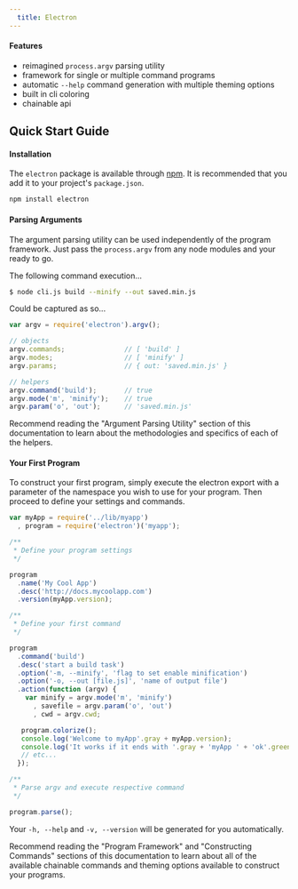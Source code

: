 ```yaml
---
  title: Electron
---
```


#### Features

- reimagined `process.argv` parsing utility
- framework for single or multiple command programs
- automatic `--help` command generation with multiple theming options
- built in cli coloring 
- chainable api

## Quick Start Guide

#### Installation

The `electron` package is available through [npm](http://npmjs.org). It is recommended
that you add it to your project's `package.json`.

```bash
npm install electron
```

#### Parsing Arguments

The argument parsing utility can be used independently of the program
framework. Just pass the `process.argv` from any node modules and your
ready to go.

The following command execution...

```bash
$ node cli.js build --minify --out saved.min.js
```

Could be captured as so...

```javascript
var argv = require('electron').argv();

// objects
argv.commands;               // [ 'build' ]
argv.modes;                  // [ 'minify' ]
argv.params;                 // { out: 'saved.min.js' }

// helpers
argv.command('build');       // true
argv.mode('m', 'minify');    // true
argv.param('o', 'out');      // 'saved.min.js'
```

Recommend reading the "Argument Parsing Utility" section of this documentation
to learn about the methodologies and specifics of each of the helpers.

#### Your First Program

To construct your first program, simply execute the electron export
with a parameter of the namespace you wish to use for your program.
Then proceed to define your settings and commands.

```javascript
var myApp = require('../lib/myapp')
  , program = require('electron')('myapp');

/**
 * Define your program settings
 */

program
  .name('My Cool App')
  .desc('http://docs.mycoolapp.com')
  .version(myApp.version);

/**
 * Define your first command
 */

program
  .command('build')
  .desc('start a build task')
  .option('-m, --minify', 'flag to set enable minification')
  .option('-o, --out [file.js]', 'name of output file')
  .action(function (argv) {
    var minify = argv.mode('m', 'minify')
      , savefile = argv.param('o', 'out')
      , cwd = argv.cwd;

   program.colorize();
   console.log('Welcome to myApp'.gray + myApp.version);
   console.log('It works if it ends with '.gray + 'myApp ' + 'ok'.green);
   // etc...
  });

/**
 * Parse argv and execute respective command
 */

program.parse();
```

Your `-h, --help` and `-v, --version` will be generated for you automatically.

Recommend reading the "Program Framework" and "Constructing Commands" sections
of this documentation to learn about all of the available chainable commands
and theming options available to construct your programs.
